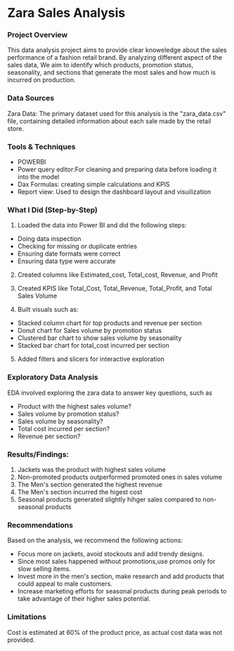 # Zara Sales Analysis

### Project Overview

This data analysis project aims to provide clear knoweledge about the sales performance of a fashion retail brand. By analyzing different aspect of the sales data, We aim to identify which products, promotion status, seasonality, and sections that generate the most sales and how much is incurred on production.

### Data Sources

Zara Data: The primary dataset used for this analysis is the "zara_data.csv" file, containing detailed information about each sale made by the retail store.

### Tools & Techniques

- POWERBI
- Power query editor:For cleaning and preparing data before loading it into the model
- Dax Formulas: creating simple calculations and KPIS
- Report view: Used to design the dashboard layout and visuilization


### What I Did (Step-by-Step)

1. Loaded the data into Power BI and did the following steps:
- Doing data inspection
- Checking for missing or duplicate entries
- Ensuring date formats were correct
- Ensuring data type were accurate

2. Created columns like Estimated_cost, Total_cost, Revenue, and Profit

3. Created KPIS like Total_Cost, Total_Revenue, Total_Profit, and Total Sales Volume

4. Built visuals such as:
 - Stacked column chart for top products and revenue per section
 - Donut chart for Sales volume by promotion status
 - Clustered bar chart to show sales volume by seasonality
 - Stacked bar chart for total_cost incurred per section   

 5. Added filters and slicers for interactive exploration 

### Exploratory Data Analysis

EDA involved exploring the zara data to answer key questions, such as

- Product with the highest sales volume?
- Sales volume by promotion status?
- Sales volume by seasonality?
- Total cost incurred per section?
- Revenue per section?

### Results/Findings:

1. Jackets was the product with highest sales volume
2. Non-promoted products outperformed promoted ones in sales volume
3. The Men's section generated the highest revenue
4. The Men's section incurred the higest cost
5. Seasonal products generated slightly hihger sales compared to non-seasonal products

### Recommendations

Based on the analysis, we recommend the following actions:
- Focus more on jackets, avoid stockouts and add trendy designs.
- Since most sales happened without promotions,use promos only for slow selling items.
- Invest more in the men's section, make research and add products that could appeal to male customers. 
- Increase marketing efforts for seasonal products during peak periods to take advantage of their higher sales potential.

### Limitations

Cost is estimated at 60% of the product price, as actual cost data was not provided.

